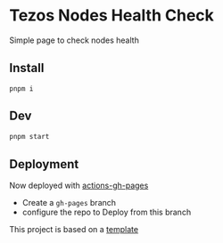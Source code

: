 # Tezos Nodes Health Check

Simple page to check nodes health

## Install

```
pnpm i
```

## Dev

```sh
pnpm start
```

## Deployment

Now deployed with [actions-gh-pages](https://github.com/peaceiris/actions-gh-pages)

- Create a `gh-pages` branch
- configure the repo to Deploy from this branch

This project is based on a [template](https://github.com/jihchi/vitejs-template-react-rescript)
